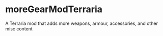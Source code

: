 # moreGearModTerraria

A Terraria mod that adds more weapons, armour, accessories, and other misc content
